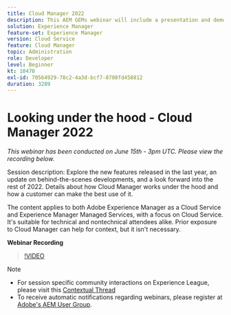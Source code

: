 ```yaml
---
title: Cloud Manager 2022
description: This AEM GEMs webinar will include a presentation and demo on the following:Explore the new features released in the last year, an update on behind-the-scenes … (Descriptions should be between 60 and 160 characters)
solution: Experience Manager
feature-set: Experience Manager
version: Cloud Service
feature: Cloud Manager
topic: Administration
role: Developer
level: Beginner
kt: 10470
exl-id: 70564929-78c2-4a3d-bcf7-8708fd458812
duration: 3289
---
```

# Looking under the hood - Cloud Manager 2022

*This webinar has been conducted on June 15th - 3pm UTC. Please view the recording below.*

Session description:
Explore the new features released in the last year, an update on behind-the-scenes developments, and a look forward into the rest of 2022. Details about how Cloud Manager works under the hood and how a customer can make the best use of it.

The content applies to both Adobe Experience Manager as a Cloud Service and Experience Manager Managed Services, with a focus on Cloud Service. It's suitable for technical and nontechnical attendees alike. Prior exposure to Cloud Manager can help for context, but it isn't necessary.

**Webinar Recording**

>[!VIDEO](https://video.tv.adobe.com/v/343876)

>[!NOTE]
>
>* For session specific community interactions on Experience League, please visit this [Contextual Thread](https://adobe.ly/3O0rdzd)
>* To receive automatic notifications regarding webinars, please register at [Adobe's AEM User Group](https://aem-augs.adobe.com/).

